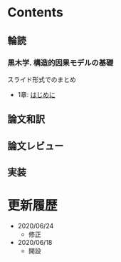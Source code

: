 # Contents  

## 輪読  

### 黒木学. 構造的因果モデルの基礎  

スライド形式でのまとめ

- 1章: [はじめに](https://tgucci06.github.io/Kuroki_01.html)

## 論文和訳


## 論文レビュー


## 実装


# 更新履歴
* 2020/06/24
  * 修正
* 2020/06/18
  * 開設
